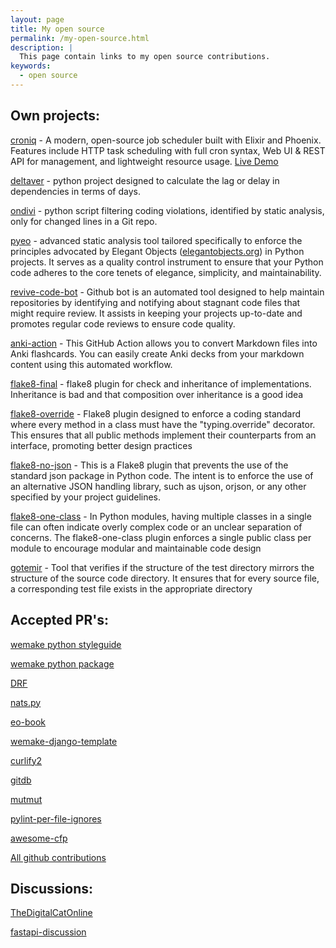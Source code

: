 ```yaml
---
layout: page
title: My open source
permalink: /my-open-source.html
description: |
  This page contain links to my open source contributions.
keywords:
  - open source
---
```


## Own projects:

[croniq](https://github.com/blablatdinov/croniq) - A modern, open-source job scheduler built with Elixir and Phoenix. Features include HTTP task scheduling with full cron syntax, Web UI & REST API for management, and lightweight resource usage. [Live Demo](https://croniq.ilaletdinov.ru)

[deltaver](https://github.com/blablatdinov/deltaver) - python project designed to calculate the lag or delay in dependencies in terms of days.

[ondivi](https://github.com/blablatdinov/ondivi) - python script filtering coding violations, identified by static analysis, only for changed lines in a Git repo.

[pyeo](https://github.com/blablatdinov/pyeo) - advanced static analysis tool tailored specifically to enforce the principles advocated by Elegant Objects ([elegantobjects.org](https://elegantobjects.org)) in Python projects. It serves as a quality control instrument to ensure that your Python code adheres to the core tenets of elegance, simplicity, and maintainability.

[revive-code-bot](https://github.com/blablatdinov/revive-code-bot) - Github bot is an automated tool designed to help maintain repositories by identifying and notifying about stagnant code files that might require review. It assists in keeping your projects up-to-date and promotes regular code reviews to ensure code quality.

[anki-action](https://github.com/blablatdinov/anki-action) - This GitHub Action allows you to convert Markdown files into Anki flashcards. You can easily create Anki decks from your markdown content using this automated workflow.

[flake8-final](https://github.com/blablatdinov/flake8-final) - flake8 plugin for check and inheritance of implementations. Inheritance is bad and that composition over inheritance is a good idea

[flake8-override](https://github.com/blablatdinov/flake8-override) - Flake8 plugin designed to enforce a coding standard where every method in a class must have the "typing.override" decorator. This ensures that all public methods implement their counterparts from an interface, promoting better design practices

[flake8-no-json](https://github.com/blablatdinov/flake8-no-json) - This is a Flake8 plugin that prevents the use of the standard json package in Python code. The intent is to enforce the use of an alternative JSON handling library, such as ujson, orjson, or any other specified by your project guidelines.

[flake8-one-class](https://github.com/blablatdinov/flake8-one-class) - In Python modules, having multiple classes in a single file can often indicate overly complex code or an unclear separation of concerns. The flake8-one-class plugin enforces a single public class per module to encourage modular and maintainable code design

[gotemir](https://github.com/blablatdinov/gotemir) - Tool that verifies if the structure of the test directory mirrors the structure of the source code directory. It ensures that for every source file, a corresponding test file exists in the appropriate directory

## Accepted PR's:

[wemake python styleguide](https://github.com/wemake-services/wemake-python-styleguide/pulls?q=is%3Apr+author%3Ablablatdinov+is%3Aclosed)

[wemake python package](https://github.com/wemake-services/wemake-python-package/pulls?q=is%3Apr+is%3Aclosed+author%3Ablablatdinov)

[DRF](https://github.com/encode/django-rest-framework/pulls?q=is%3Apr+author%3Ablablatdinov+is%3Aclosed)

[nats.py](https://github.com/nats-io/nats.py/pulls?q=is%3Apr+author%3Ablablatdinov+is%3Aclosed)

[eo-book](https://github.com/objectionary/eo-book/pulls?q=is%3Apr+is%3Aclosed+author%3Ablablatdinov)

[wemake-django-template](https://github.com/wemake-services/wemake-django-template/pulls?q=is%3Apr+is%3Aclosed+author%3Ablablatdinov)

[curlify2](https://github.com/marcuxyz/curlify2/pulls?q=is%3Apr+is%3Aclosed+author%3Ablablatdinov)

[gitdb](https://github.com/gitpython-developers/gitdb/pulls?q=is%3Apr+is%3Aclosed+author%3Ablablatdinov)

[mutmut](https://github.com/boxed/mutmut/pulls?q=is%3Apr+is%3Aclosed+author%3Ablablatdinov)

[pylint-per-file-ignores](https://github.com/christopherpickering/pylint-per-file-ignores/pulls?q=is%3Apr+is%3Aclosed+author%3Ablablatdinov)

[awesome-cfp](https://github.com/yegor256/awesome-cfp/pulls?q=is%3Apr+is%3Aclosed+author%3Ablablatdinov)

[All github contributions](https://github.com/search?q=-owner%3Ablablatdinov+author%3Ablablatdinov&type=pullrequests)

## Discussions:

[TheDigitalCatOnline](https://github.com/TheDigitalCatOnline/blog_source/issues/14)

[fastapi-discussion](https://github.com/tiangolo/fastapi/discussions/8033)
